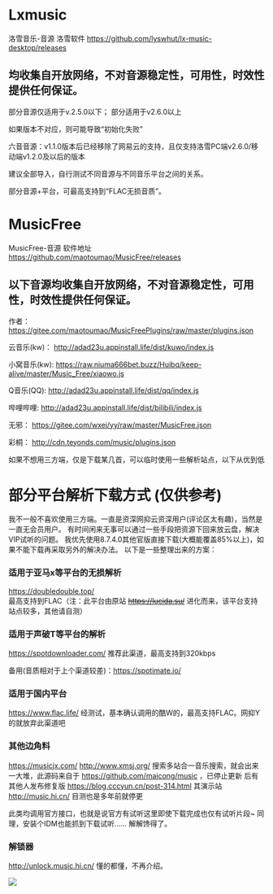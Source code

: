 # Lxmusic
洛雪音乐-音源
洛雪软件 https://github.com/lyswhut/lx-music-desktop/releases

均收集自开放网络，不对音源稳定性，可用性，时效性提供任何保证。
-------

部分音源仅适用于v.2.5.0以下； 部分适用于v2.6.0以上

如果版本不对应，则可能导致“初始化失败”

六音音源：v1.1.0版本后已经移除了网易云的支持，且仅支持洛雪PC端v2.6.0/移动端v1.2.0及以后的版本


建议全部导入，自行测试不同音源与不同音乐平台之间的关系。

部分音源+平台，可最高支持到“FLAC无损音质”。




# MusicFree
MusicFree-音源
软件地址 https://github.com/maotoumao/MusicFree/releases

以下音源均收集自开放网络，不对音源稳定性，可用性，时效性提供任何保证。
-------
作者：         https://gitee.com/maotoumao/MusicFreePlugins/raw/master/plugins.json

云音乐(kw)：    http://adad23u.appinstall.life/dist/kuwo/index.js

小窝音乐(kw):   https://raw.niuma666bet.buzz/Huibq/keep-alive/master/Music_Free/xiaowo.js

Q音乐(QQ):      http://adad23u.appinstall.life/dist/qq/index.js

哔哩哔哩:        http://adad23u.appinstall.life/dist/bilibili/index.js

无邪：          https://gitee.com/wxej/yy/raw/master/MusicFree.json

彩桐：          http://cdn.teyonds.com/music/plugins.json



如果不想用三方端，仅是下载某几首，可以临时使用一些解析站点，以下从优到低

# 部分平台解析下载方式 (仅供参考)
我不一般不喜欢使用三方端。一直是资深网抑云资深用户(评论区太有趣)，当然是一直无会员用户。
有时间闲来无事可以通过一些手段把资源下回来放云盘，解决VIP试听的问题。
我优先使用8.7.4.0其他官版直接下载(大概能覆盖85%以上)，如果不能下载再采取另外的解决办法。
以下是一些整理出来的方案：

### 适用于亚马x等平台的无损解析
https://doubledouble.top/  
最高支持到FLAC（注：此平台由原站 ~~https://lucida.su/~~ 进化而来，该平台支持站点较多，其他请自测）

### 适用于声破T等平台的解析
https://spotdownloader.com/
推荐此渠道，最高支持到320kbps

备用(音质相对于上个渠道较差)：https://spotimate.io/

### 适用于国内平台
https://www.flac.life/
经测试，基本确认调用的酷W的，最高支持FLAC。网抑Y的就放弃此渠道吧

### 其他边角料
https://musicjx.com/   http://www.xmsj.org/ 
搜索多站合一音乐搜索，就会出来一大堆，此源码来自于 https://github.com/maicong/music ，已停止更新
后有其他人发布修复版 https://blog.cccyun.cn/post-314.html  其演示站  http://music.hi.cn/ 目测也是多年前就停更

此类均调用官方接口，也就是说官方有试听这里即使下载完成也仅有试听片段~    同理，安装个IDM也能抓到下载试听……
解解馋得了。

### 解锁器
http://unlock.music.hi.cn/
懂的都懂，不再介绍。

![](https://raw.githubusercontent.com/hiboxs/a/main/image.png)

